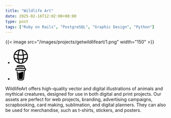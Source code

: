 ```yaml
---
title: "Wildlife Art"
date: 2025-02-16T12:02:00+08:00
type: post
tags: ["Ruby on Rails", "PostgreSQL", "Graphic Design", "Python"]
---
```


{{< image src="/images/projects/getwildlifeart/1.png" width="150" >}}

<div class="gk-social-icons">
    <ul class="gk-social-icons-list">
        <li class="gk-social-icon">
            <a href="https://getwildlifeart.com" target="_blank">
                <img class="svg-inject" src="/svg/icons/website.svg" alt="">
            </a>
        </li>
        <li class="gk-social-icon">
            <a href="https://buymeacoffee.com/getwildlifeart/extras" target="_blank">
                <img class="svg-inject" src="/svg/icons/buymeacoffee.svg" alt="">
            </a>
        </li>        
    </ul>
</div>


WildlifeArt offers high-quality vector and digital illustrations of animals and mythical creatures, designed for use in both digital and print projects. Our assets are perfect for web projects, branding, advertising campaigns, scrapbooking, card making, sublimation, and digital planners. They can also be used for merchandise, such as t-shirts, stickers, and posters. 